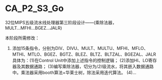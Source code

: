# CA_P2_S3_Go
32位MIPS五级流水线处理器第三阶段设计——(乘除法器，MULT...MFHI...BGEZ...JALR)

本阶段所需修改：
1. 添加15条指令，分别为DIV、DIVU、MULT、MULTU、MFHI、MFLO、MTHI、MTLO、BGEZ、BGTZ、BLEZ、BLTZ、BLTZAL、BGEZAL、JALR
具体为：(1)在Control Unit中添加上述指令的控制逻辑；
       (2)添加HI、LO寄存器及其数据通路；
       (3)编写乘除法器，切分为/*2*/级流水，将其嵌入数据通路中。乘法器采用booth算法+华莱士树，除法采用迭代算法。
       (4)...
